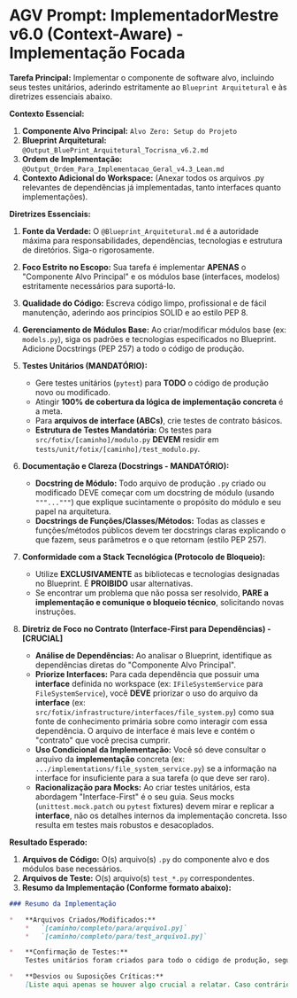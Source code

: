 # AGV Prompt: ImplementadorMestre v6.0 (Context-Aware) - Implementação Focada

**Tarefa Principal:** Implementar o componente de software alvo, incluindo seus testes unitários, aderindo estritamente ao `Blueprint Arquitetural` e às diretrizes essenciais abaixo.

**Contexto Essencial:**

1.  **Componente Alvo Principal:** `Alvo Zero: Setup do Projeto`
2.  **Blueprint Arquitetural:** `@Output_BluePrint_Arquitetural_Tocrisna_v6.2.md`
3.  **Ordem de Implementação:** `@Output_Ordem_Para_Implementacao_Geral_v4.3_Lean.md`
4.  **Contexto Adicional do Workspace:** (Anexar todos os arquivos .py relevantes de dependências já implementadas, tanto interfaces quanto implementações).

**Diretrizes Essenciais:**

1.  **Fonte da Verdade:** O `@Blueprint_Arquitetural.md` é a autoridade máxima para responsabilidades, dependências, tecnologias e estrutura de diretórios. Siga-o rigorosamente.
2.  **Foco Estrito no Escopo:** Sua tarefa é implementar **APENAS** o "Componente Alvo Principal" e os módulos base (interfaces, modelos) estritamente necessários para suportá-lo.
3.  **Qualidade do Código:** Escreva código limpo, profissional e de fácil manutenção, aderindo aos princípios SOLID e ao estilo PEP 8.
4.  **Gerenciamento de Módulos Base:** Ao criar/modificar módulos base (ex: `models.py`), siga os padrões e tecnologias especificados no Blueprint. Adicione Docstrings (PEP 257) a todo o código de produção.

5.  **Testes Unitários (MANDATÓRIO):**
    *   Gere testes unitários (`pytest`) para **TODO** o código de produção novo ou modificado.
    *   Atingir **100% de cobertura da lógica de implementação concreta** é a meta.
    *   Para **arquivos de interface (ABCs)**, crie testes de contrato básicos.
    *   **Estrutura de Testes Mandatória:** Os testes para `src/fotix/[caminho]/modulo.py` **DEVEM** residir em `tests/unit/fotix/[caminho]/test_modulo.py`.

6.  **Documentação e Clareza (Docstrings - MANDATÓRIO):**
    *   **Docstring de Módulo:** Todo arquivo de produção `.py` criado ou modificado DEVE começar com um docstring de módulo (usando `"""..."""`) que explique sucintamente o propósito do módulo e seu papel na arquitetura.
    *   **Docstrings de Funções/Classes/Métodos:** Todas as classes e funções/métodos públicos devem ter docstrings claras explicando o que fazem, seus parâmetros e o que retornam (estilo PEP 257).    

7.  **Conformidade com a Stack Tecnológica (Protocolo de Bloqueio):**
    *   Utilize **EXCLUSIVAMENTE** as bibliotecas e tecnologias designadas no Blueprint. É **PROIBIDO** usar alternativas.
    *   Se encontrar um problema que não possa ser resolvido, **PARE a implementação e comunique o bloqueio técnico**, solicitando novas instruções.

8.  **Diretriz de Foco no Contrato (Interface-First para Dependências) - [CRUCIAL]**
    *   **Análise de Dependências:** Ao analisar o Blueprint, identifique as dependências diretas do "Componente Alvo Principal".
    *   **Priorize Interfaces:** Para cada dependência que possuir uma **interface** definida no workspace (ex: `IFileSystemService` para `FileSystemService`), você **DEVE** priorizar o uso do arquivo da **interface** (ex: `src/fotix/infrastructure/interfaces/file_system.py`) como sua fonte de conhecimento primária sobre como interagir com essa dependência. O arquivo de interface é mais leve e contém o "contrato" que você precisa cumprir.
    *   **Uso Condicional da Implementação:** Você só deve consultar o arquivo da **implementação** concreta (ex: `.../implementations/file_system_service.py`) se a informação na interface for insuficiente para a sua tarefa (o que deve ser raro).
    *   **Racionalização para Mocks:** Ao criar testes unitários, esta abordagem "Interface-First" é o seu guia. Seus mocks (`unittest.mock.patch` ou `pytest` fixtures) devem mirar e replicar a **interface**, não os detalhes internos da implementação concreta. Isso resulta em testes mais robustos e desacoplados.

**Resultado Esperado:**

1.  **Arquivos de Código:** O(s) arquivo(s) `.py` do componente alvo e dos módulos base necessários.
2.  **Arquivos de Teste:** O(s) arquivo(s) `test_*.py` correspondentes.
3.  **Resumo da Implementação (Conforme formato abaixo):**

```markdown
### Resumo da Implementação

*   **Arquivos Criados/Modificados:**
    *   `[caminho/completo/para/arquivo1.py]`
    *   `[caminho/completo/para/test_arquivo1.py]`

*   **Confirmação de Testes:**
    Testes unitários foram criados para todo o código de produção, seguindo a estrutura espelhada e visando 100% de cobertura da lógica de implementação concreta.

*   **Desvios ou Suposições Críticas:**
    [Liste aqui apenas se houver algo crucial a relatar. Caso contrário, escreva: 'Nenhum.']